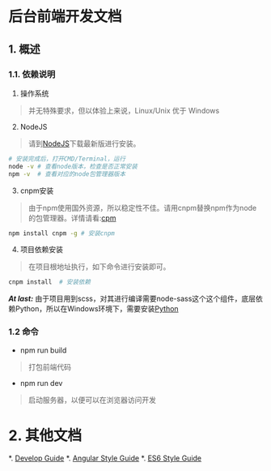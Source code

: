 # 后台前端开发文档

## 1. 概述

### 1.1. 依赖说明
1. 操作系统

> 并无特殊要求，但以体验上来说，Linux/Unix 优于 Windows
2. NodeJS

> 请到[NodeJS](https://nodejs.org/en/)下载最新版进行安装。

```bash
# 安装完成后，打开CMD/Terminal，运行
node -v # 查看node版本，检查是否正常安装
npm -v  # 查看对应的node包管理器版本

```
3. cnpm安装

> 由于npm使用国外资源，所以稳定性不佳。请用cnpm替换npm作为node的包管理器。详情请看:[cpm](https://npm.taobao.org/)

```bash
npm install cnpm -g # 安装cnpm
```

4. 项目依赖安装

> 在项目根地址执行，如下命令进行安装即可。

```bash
cnpm install  # 安装依赖
```

***At last:***
由于项目用到scss，对其进行编译需要node-sass这个这个组件，底层依赖Python，所以在Windows环境下，需要安装[Python](https://www.python.org/)

### 1.2 命令

* npm run build

> 打包前端代码

 
* npm run dev

> 启动服务器，以便可以在浏览器访问开发

# 2. 其他文档

*. [Develop Guide](doc/develop-guide.md)
*. [Angular Style Guide](doc/angular-style-guide.md)
*. [ES6 Style Guide](doc/es6-style-guide.md)